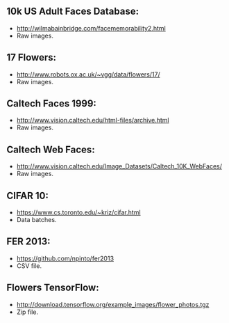 ## 10k US Adult Faces Database:
  - http://wilmabainbridge.com/facememorability2.html
  - Raw images.

## 17 Flowers:
  - http://www.robots.ox.ac.uk/~vgg/data/flowers/17/
  - Raw images.

## Caltech Faces 1999:
  - http://www.vision.caltech.edu/html-files/archive.html
  - Raw images.

## Caltech Web Faces:
  - http://www.vision.caltech.edu/Image_Datasets/Caltech_10K_WebFaces/
  - Raw images.

## CIFAR 10:
  - https://www.cs.toronto.edu/~kriz/cifar.html
  - Data batches.

## FER 2013:
  - https://github.com/npinto/fer2013
  - CSV file.

## Flowers TensorFlow:
  - http://download.tensorflow.org/example_images/flower_photos.tgz
  - Zip file.
